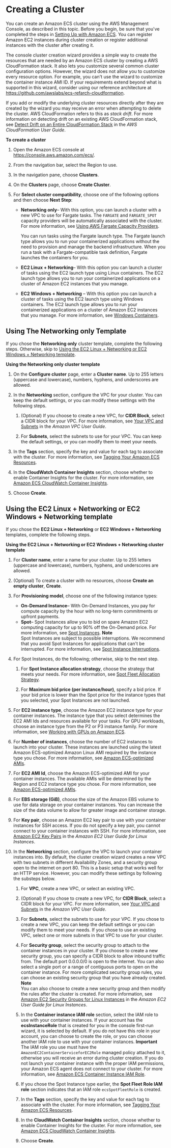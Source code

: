 # Creating a Cluster<a name="create_cluster"></a>

You can create an Amazon ECS cluster using the AWS Management Console, as described in this topic\. Before you begin, be sure that you've completed the steps in [Setting Up with Amazon ECS](get-set-up-for-amazon-ecs.md)\. You can register Amazon EC2 instances during cluster creation or register additional instances with the cluster after creating it\.

The console cluster creation wizard provides a simple way to create the resources that are needed by an Amazon ECS cluster by creating a AWS CloudFormation stack\. It also lets you customize several common cluster configuration options\. However, the wizard does not allow you to customize every resource option\. For example, you can't use the wizard to customize the container instance AMI ID\. If your requirements extend beyond what is supported in this wizard, consider using our reference architecture at [https://github\.com/awslabs/ecs\-refarch\-cloudformation](https://github.com/awslabs/ecs-refarch-cloudformation)\.

If you add or modify the underlying cluster resources directly after they are created by the wizard you may receive an error when attempting to delete the cluster\. AWS CloudFormation refers to this as *stack drift*\. For more information on detecting drift on an existing AWS CloudFormation stack, see [Detect Drift on an Entire CloudFormation Stack](https://docs.aws.amazon.com/AWSCloudFormation/latest/UserGuide/detect-drift-stack.html) in the *AWS CloudFormation User Guide*\.

**To create a cluster**

1. Open the Amazon ECS console at [https://console\.aws\.amazon\.com/ecs/](https://console.aws.amazon.com/ecs/)\.

1. From the navigation bar, select the Region to use\.

1. In the navigation pane, choose **Clusters**\.

1. On the **Clusters** page, choose **Create Cluster**\.

1. For **Select cluster compatibility**, choose one of the following options and then choose **Next Step**:
   + **Networking only**– With this option, you can launch a cluster with a new VPC to use for Fargate tasks\. The `FARGATE` and `FARGATE_SPOT` capacity providers will be automatically associated with the cluster\. For more information, see [Using AWS Fargate Capacity Providers](fargate-capacity-providers.md)\.

     You can run tasks using the Fargate launch type\. The Fargate launch type allows you to run your containerized applications without the need to provision and manage the backend infrastructure\. When you run a task with a Fargate\-compatible task definition, Fargate launches the containers for you\.
   + **EC2 Linux \+ Networking**– With this option you can launch a cluster of tasks using the EC2 launch type using Linux containers\. The EC2 launch type allows you to run your containerized applications on a cluster of Amazon EC2 instances that you manage\.
   + **EC2 Windows \+ Networking** – With this option you can launch a cluster of tasks using the EC2 launch type using Windows containers\. The EC2 launch type allows you to run your containerized applications on a cluster of Amazon EC2 instances that you manage\. For more information, see [Windows Containers](ECS_Windows.md)\.

## Using The Networking only Template<a name="create-cluster-fargate"></a>

If you chose the **Networking only** cluster template, complete the following steps\. Otherwise, skip to [Using the EC2 Linux \+ Networking or EC2 Windows \+ Networking template](#create-cluster-ec2)\.

**Using the **Networking only** cluster template**

1. On the **Configure cluster** page, enter a **Cluster name**\. Up to 255 letters \(uppercase and lowercase\), numbers, hyphens, and underscores are allowed\.

1. In the **Networking** section, configure the VPC for your cluster\. You can keep the default settings, or you can modify these settings with the following steps\.

   1. \(Optional\) If you choose to create a new VPC, for **CIDR Block**, select a CIDR block for your VPC\. For more information, see [Your VPC and Subnets](https://docs.aws.amazon.com/vpc/latest/userguide/VPC_Subnets.html) in the *Amazon VPC User Guide*\.

   1. For **Subnets**, select the subnets to use for your VPC\. You can keep the default settings, or you can modify them to meet your needs\.

1. In the **Tags** section, specify the key and value for each tag to associate with the cluster\. For more information, see [Tagging Your Amazon ECS Resources](https://docs.aws.amazon.com/AmazonECS/latest/developerguide/ecs-using-tags.html)\.

1. In the **CloudWatch Container Insights** section, choose whether to enable Container Insights for the cluster\. For more information, see [Amazon ECS CloudWatch Container Insights](cloudwatch-container-insights.md)\.

1. Choose **Create**\.

## Using the EC2 Linux \+ Networking or EC2 Windows \+ Networking template<a name="create-cluster-ec2"></a>

If you chose the **EC2 Linux \+ Networking** or **EC2 Windows \+ Networking** templates, complete the following steps\.

**Using the **EC2 Linux \+ Networking** or **EC2 Windows \+ Networking** cluster template**

1. For **Cluster name**, enter a name for your cluster\. Up to 255 letters \(uppercase and lowercase\), numbers, hyphens, and underscores are allowed\.

1. \(Optional\) To create a cluster with no resources, choose **Create an empty cluster**, **Create**\.

1. For **Provisioning model**, choose one of the following instance types:
   + **On\-Demand Instance**– With On\-Demand Instances, you pay for compute capacity by the hour with no long\-term commitments or upfront payments\.
   + **Spot**– Spot Instances allow you to bid on spare Amazon EC2 computing capacity for up to 90% off the On\-Demand price\. For more information, see [Spot Instances](https://docs.aws.amazon.com/AWSEC2/latest/UserGuide/using-spot-instances.html)\.
**Note**  
Spot Instances are subject to possible interruptions\. We recommend that you avoid Spot Instances for applications that can't be interrupted\. For more information, see [Spot Instance Interruptions](https://docs.aws.amazon.com/AWSEC2/latest/UserGuide/spot-interruptions.html)\.

1. For Spot Instances, do the following; otherwise, skip to the next step\.

   1. For **Spot Instance allocation strategy**, choose the strategy that meets your needs\. For more information, see [Spot Fleet Allocation Strategy](https://docs.aws.amazon.com/AWSEC2/latest/UserGuide/spot-fleet.html#spot-fleet-allocation-strategy)\.

   1. For **Maximum bid price \(per instance/hour\)**, specify a bid price\. If your bid price is lower than the Spot price for the instance types that you selected, your Spot Instances are not launched\.

1. For **EC2 instance type**, choose the Amazon EC2 instance type for your container instances\. The instance type that you select determines the EC2 AMI Ids and resources available for your tasks\. For GPU workloads, choose an instance type from the P2 or P3 instance family\. For more information, see [Working with GPUs on Amazon ECS](ecs-gpu.md)\.

1. For **Number of instances**, choose the number of EC2 instances to launch into your cluster\. These instances are launched using the latest Amazon ECS\-optimized Amazon Linux AMI required by the instance type you chose\. For more information, see [Amazon ECS\-optimized AMIs](ecs-optimized_AMI.md)\.

1. For **EC2 AMI Id**, choose the Amazon ECS\-optimized AMI for your container instances\. The available AMIs will be determined by the Region and EC2 instance type you chose\. For more information, see [Amazon ECS\-optimized AMIs](ecs-optimized_AMI.md)\.

1. For **EBS storage \(GiB\)**, choose the size of the Amazon EBS volume to use for data storage on your container instances\. You can increase the size of the data volume to allow for greater image and container storage\.

1. For **Key pair**, choose an Amazon EC2 key pair to use with your container instances for SSH access\. If you do not specify a key pair, you cannot connect to your container instances with SSH\. For more information, see [Amazon EC2 Key Pairs](https://docs.aws.amazon.com/AWSEC2/latest/UserGuide/ec2-key-pairs.html) in the *Amazon EC2 User Guide for Linux Instances*\.

1. In the **Networking** section, configure the VPC to launch your container instances into\. By default, the cluster creation wizard creates a new VPC with two subnets in different Availability Zones, and a security group open to the internet on port 80\. This is a basic setup that works well for an HTTP service\. However, you can modify these settings by following the substeps below\.

   1. For **VPC**, create a new VPC, or select an existing VPC\.

   1. \(Optional\) If you chose to create a new VPC, for **CIDR Block**, select a CIDR block for your VPC\. For more information, see [Your VPC and Subnets](https://docs.aws.amazon.com/vpc/latest/userguide/VPC_Subnets.html) in the *Amazon VPC User Guide*\.

   1. For **Subnets**, select the subnets to use for your VPC\. If you chose to create a new VPC, you can keep the default settings or you can modify them to meet your needs\. If you chose to use an existing VPC, select one or more subnets in that VPC to use for your cluster\.

   1. For **Security group**, select the security group to attach to the container instances in your cluster\. If you choose to create a new security group, you can specify a CIDR block to allow inbound traffic from\. The default port 0\.0\.0\.0/0 is open to the internet\. You can also select a single port or a range of contiguous ports to open on the container instance\. For more complicated security group rules, you can choose an existing security group that you have already created\.
**Note**  
You can also choose to create a new security group and then modify the rules after the cluster is created\. For more information, see [Amazon EC2 Security Groups for Linux Instances](https://docs.aws.amazon.com/AWSEC2/latest/UserGuide/using-network-security.html) in the *Amazon EC2 User Guide for Linux Instances*\.

   1. In the **Container instance IAM role** section, select the IAM role to use with your container instances\. If your account has the **ecsInstanceRole** that is created for you in the console first\-run wizard, it is selected by default\. If you do not have this role in your account, you can choose to create the role, or you can choose another IAM role to use with your container instances\.
**Important**  
The IAM role you use must have the `AmazonEC2ContainerServiceforEC2Role` managed policy attached to it, otherwise you will receive an error during cluster creation\. If you do not launch your container instance with the proper IAM permissions, your Amazon ECS agent does not connect to your cluster\. For more information, see [Amazon ECS Container Instance IAM Role](instance_IAM_role.md)\.

   1. If you chose the Spot Instance type earlier, the **Spot Fleet Role IAM role** section indicates that an IAM role `ecsSpotFleetRole` is created\.

   1. In the **Tags** section, specify the key and value for each tag to associate with the cluster\. For more information, see [Tagging Your Amazon ECS Resources](https://docs.aws.amazon.com/AmazonECS/latest/developerguide/ecs-using-tags.html)\.

   1. In the **CloudWatch Container Insights** section, choose whether to enable Container Insights for the cluster\. For more information, see [Amazon ECS CloudWatch Container Insights](cloudwatch-container-insights.md)\.

   1. Choose **Create**\.